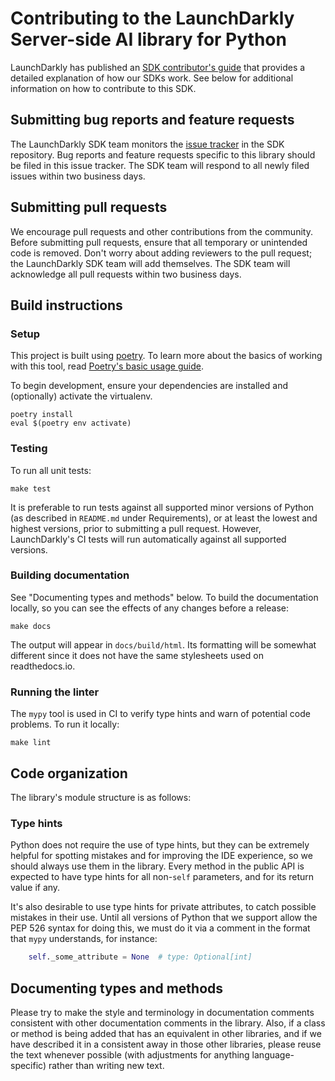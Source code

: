 # Contributing to the LaunchDarkly Server-side AI library for Python

LaunchDarkly has published an [SDK contributor's guide](https://docs.launchdarkly.com/sdk/concepts/contributors-guide) that provides a detailed explanation of how our SDKs work. See below for additional information on how to contribute to this SDK.

## Submitting bug reports and feature requests

The LaunchDarkly SDK team monitors the [issue tracker](https://github.com/launchdarkly/python-server-sdk-ai/issues) in the SDK repository. Bug reports and feature requests specific to this library should be filed in this issue tracker. The SDK team will respond to all newly filed issues within two business days.

## Submitting pull requests

We encourage pull requests and other contributions from the community. Before submitting pull requests, ensure that all temporary or unintended code is removed. Don't worry about adding reviewers to the pull request; the LaunchDarkly SDK team will add themselves. The SDK team will acknowledge all pull requests within two business days.

## Build instructions

### Setup

This project is built using [poetry](https://python-poetry.org/). To learn more about the basics of working with this tool, read [Poetry's basic usage guide](https://python-poetry.org/docs/basic-usage/).

To begin development, ensure your dependencies are installed and (optionally) activate the virtualenv.

```
poetry install
eval $(poetry env activate)
```

### Testing

To run all unit tests:

```shell
make test
```

It is preferable to run tests against all supported minor versions of Python (as described in `README.md` under Requirements), or at least the lowest and highest versions, prior to submitting a pull request. However, LaunchDarkly's CI tests will run automatically against all supported versions.

### Building documentation

See "Documenting types and methods" below. To build the documentation locally, so you can see the effects of any changes before a release:

```shell
make docs
```

The output will appear in `docs/build/html`. Its formatting will be somewhat different since it does not have the same stylesheets used on readthedocs.io.

### Running the linter

The `mypy` tool is used in CI to verify type hints and warn of potential code problems. To run it locally:

```shell
make lint
```

## Code organization

The library's module structure is as follows:

### Type hints

Python does not require the use of type hints, but they can be extremely helpful for spotting mistakes and for improving the IDE experience, so we should always use them in the library. Every method in the public API is expected to have type hints for all non-`self` parameters, and for its return value if any.

It's also desirable to use type hints for private attributes, to catch possible mistakes in their use. Until all versions of Python that we support allow the PEP 526 syntax for doing this, we must do it via a comment in the format that `mypy` understands, for instance:

```python
    self._some_attribute = None  # type: Optional[int]
```

## Documenting types and methods

Please try to make the style and terminology in documentation comments consistent with other documentation comments in the library. Also, if a class or method is being added that has an equivalent in other libraries, and if we have described it in a consistent away in those other libraries, please reuse the text whenever possible (with adjustments for anything language-specific) rather than writing new text.
